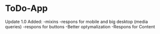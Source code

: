 # ToDo-App

Update 1.0
Added:
-mixins
-respons for mobile and big desktop (media queries)
-respons for buttons
-Better optymalization
-Respons for Content

